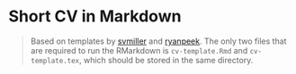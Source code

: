 # Short CV in Markdown

> Based on templates by [svmiller](https://github.com/svmiller/svm-r-markdown-templates) and [ryanpeek](https://github.com/ryanpeek/markdown_cv). The only two files that are required to run the RMarkdown is `cv-template.Rmd` and `cv-template.tex`, which should be stored in the same directory.

